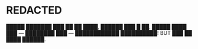 # REDACTED

█████ ███████ ███
██ ██ ████, ██████
███ █ ██. █████ ████ ███ — ████████ ███ — ████████████ ██████████! BUT ███ ██ ████ ██████.
